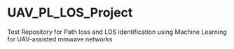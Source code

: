 # UAV_PL_LOS_Project
Test Repository for Path loss and LOS identification using Machine Learning for UAV-assisted mmwave networks
